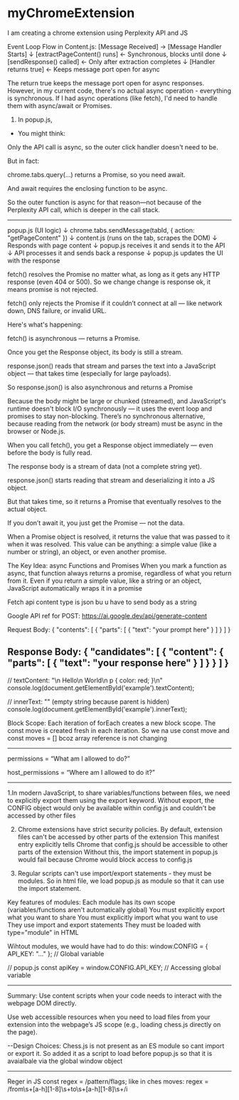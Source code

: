 # myChromeExtension
I am creating a chrome extension using Perplexity API and JS

Event Loop Flow in Content.js:
[Message Received] → [Message Handler Starts]
                       ↓
                [extractPageContent() runs]  ← Synchronous, blocks until done
                       ↓
                [sendResponse() called]      ← Only after extraction completes
                       ↓
                [Handler returns true]       ← Keeps message port open for async

The return true keeps the message port open for async responses. However, in my current code, there's no actual async operation - everything is synchronous.  If I had async operations (like fetch), I'd need to handle them with async/await or Promises.


1. In popup.js,
- You might think:

Only the API call is async, so the outer click handler doesn't need to be.

But in fact:

chrome.tabs.query(...) returns a Promise, so you need await.

And await requires the enclosing function to be async.

So the outer function is async for that reason—not because of the Perplexity API call, which is deeper in the call stack.

---------------------------------------
popup.js (UI logic)
   ↓
chrome.tabs.sendMessage(tabId, { action: "getPageContent" })
   ↓
content.js (runs on the tab, scrapes the DOM)
   ↓
Responds with page content
   ↓
popup.js receives it and sends it to the API
   ↓
API processes it and sends back a response
   ↓
popup.js updates the UI with the response


fetch() resolves the Promise no matter what, as long as it gets any HTTP response (even 404 or 500). So we change change is response ok, it means promise is not rejected.

fetch() only rejects the Promise if it couldn’t connect at all — like network down, DNS failure, or invalid URL.

Here's what's happening:

fetch() is asynchronous — returns a Promise<Response>.

Once you get the Response object, its body is still a stream.

response.json() reads that stream and parses the text into a JavaScript object — that takes time (especially for large payloads).

So response.json() is also asynchronous and returns a Promise<any>

Because the body might be large or chunked (streamed), and JavaScript's runtime doesn't block I/O synchronously — it uses the event loop and promises to stay non-blocking.
There’s no synchronous alternative, because reading from the network (or body stream) must be async in the browser or Node.js.

When you call fetch(), you get a Response object immediately — even before the body is fully read.

The response body is a stream of data (not a complete string yet).

response.json() starts reading that stream and deserializing it into a JS object.

But that takes time, so it returns a Promise that eventually resolves to the actual object.

If you don’t await it, you just get the Promise — not the data.

When a Promise object is resolved, it returns the value that was passed to it when it was resolved. This value can be anything: a simple value (like a number or string), an object, or even another promise.


The Key Idea: async Functions and Promises
When you mark a function as async, that function always returns a promise, regardless of what you return from it. Even if you return a simple value, like a string or an object, JavaScript automatically wraps it in a promise


Fetch api content type is json bu u have to send body as a string

Google API ref for POST: https://ai.google.dev/api/generate-content

Request Body:
{
  "contents": [
    {
      "parts": [
        {
          "text": "your prompt here"
        }
      ]
    }
  ]
}

Response Body:
{
  "candidates": [
    {
      "content": {
        "parts": [
          {
            "text": "your response here"
          }
        ]
      }
    }
  ]
}
------------------------------------------------------------------------------------

// textContent: "\n  Hello\n  World\n  p { color: red; }\n"
console.log(document.getElementById('example').textContent);

// innerText: "" (empty string because parent is hidden)
console.log(document.getElementById('example').innerText);

Block Scope: Each iteration of forEach creates a new block scope. The const move is created fresh in each iteration.
So we na use const move and const moves = [] bcoz array reference is not changing


--------------------------
permissions = “What am I allowed to do?”

host_permissions = “Where am I allowed to do it?”

------------------------------------------------------------------
1.In modern JavaScript, to share variables/functions between files, we need to explicitly export them using the export keyword. Without export, the CONFIG object would only be available within config.js and couldn't be accessed by other files

2. Chrome extensions have strict security policies. 
By default, extension files can't be accessed by other parts of the extension
This manifest entry explicitly tells Chrome that config.js should be accessible to other parts of the extension
Without this, the import statement in popup.js would fail because Chrome would block access to config.js

3. Regular scripts can't use import/export statements - they must be modules. So in html file, we load popup.js as module so that it can use the import statement.

Key features of modules:
Each module has its own scope (variables/functions aren't automatically global)
You must explicitly export what you want to share
You must explicitly import what you want to use
They use import and export statements
They must be loaded with type="module" in HTML

Wihtout modules, we would have had to do this:
window.CONFIG = { API_KEY: "..." };  // Global variable

// popup.js
const apiKey = window.CONFIG.API_KEY;  // Accessing global variable

---------

Summary:
Use content scripts when your code needs to interact with the webpage DOM directly.

Use web accessible resources when you need to load files from your extension into the webpage’s JS scope (e.g., loading chess.js directly on the page).

--Design Choices:
Chess.js is not present as an ES module so cant import or export it. So added it as a script to load before popup.js so that it is avaialbale via the global window object


-------------------
Reger in JS 
const regex = /pattern/flags;
like in ches moves: regex = /from\s+[a-h][1-8]\s+to\s+[a-h][1-8]\s+/i